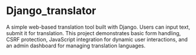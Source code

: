 # Django_translator
A simple web-based translation tool built with Django. Users can input text, submit it for translation. This project demonstrates basic form handling, CSRF protection, JavaScript integration for dynamic user interactions, and an admin dashboard for managing translation languages.
